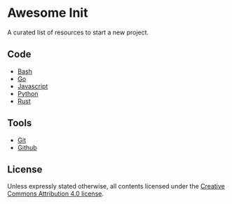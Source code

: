 # Awesome Init

A curated list of resources to start a new project.

## Code

- [Bash](code/BASH.md)
- [Go](code/GO.md)
- [Javascript](code/JAVASCRIPT.md)
- [Python](code/PYTHON.md)
- [Rust](code/RUST.md)

## Tools

- [Git](tools/GIT.md)
- [Github](https://github.com/arshadkazmi42/awesome-github-init)

## License

Unless expressly stated otherwise, all contents licensed under the [Creative Commons Attribution 4.0 license](https://creativecommons.org/licenses/by/4.0/).

